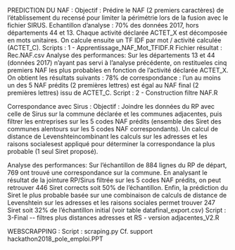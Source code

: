 PREDICTION DU NAF :
Objectif : Prédire le NAF (2 premiers caractères) de l’établissement du recensé pour limiter la périmétrie lors de la fusion avec le fichier SIRUS.
Echantillon d’analyse :
70% des données 2017, hors départements 44 et 13.
Chaque activité déclarée ACTET_X est décomposée en mots unitaires.
On calcule ensuite un TF IDF par mot / activité calculée (ACTET_C).
Scripts : 1 - Apprentissage_NAF_Mot_TFIDF.R
Fichier résultat : Rec.NAF.csv
Analyse des performances:
Sur les départements 13 et 44 (données 2017) n’ayant pas servi à l’analyse précédente, on restitueles cinq premiers NAF les plus probables en fonction de l’activité déclarée ACTET_X.
On obtient les résultats suivants :
78% de correspondance : l’un au moins un des 5 NAF prédits (2 premières lettres) est égal  au NAF final (2 premières lettres) issu de ACTET_C.
Script : 2 - Construction filtre NAF.R


Correspondance avec Sirus :
Objectif : Joindre les données du RP avec celle de Sirus sur la commune déclarée et les communes adjacentes, puis filtrer les entreprises sur les 5 codes NAF prédits (ensemble des Siret des communes alentours sur les 5 codes NAF correspondants). Un calcul de distance de Levenshteincombinant les calculs sur les adresses et les raisons socialesest appliqué pour déterminer la correspondance la plus probable (1 seul Siret proposé).

Analyse des performances:
Sur l’échantillon de 884 lignes du RP de départ, 769 ont trouvé une correspondance sur la commune. En analysant le résultat de la jointure RP/Sirus filtrée sur les 5 codes NAF prédits, on peut retrouver 446 Siret corrects soit 50% de l’échantillon. Enfin, la prédiction du Siret le plus probable basée sur une combinaison de calculs de distance de Levenshtein sur les adresses et les raisons sociales permet  trouver 247 Siret soit 32% de l’échantillon initial (voir table datafinal_export.csv)
Script : 3-Final -- filtres plus distances adresses et RS - version adjacentes_V2.R



WEBSCRAPPING : 
Script : scraping.py
Cf. support hackathon2018_pole_emploi.PPT





